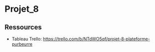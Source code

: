 # Projet_8

## Ressources
* Tableau Trello: https://trello.com/b/NTdWO5qf/projet-8-plateforme-purbeurre
